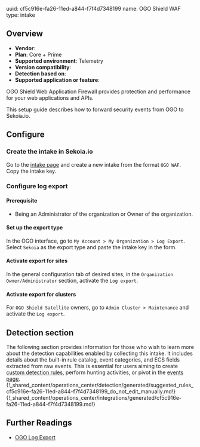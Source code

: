 uuid: cf5c916e-fa26-11ed-a844-f7f4d7348199
name: OGO Shield WAF
type: intake

## Overview
  - **Vendor**:
- **Plan**: Core + Prime
- **Supported environment**: Telemetry
- **Version compatibility**:
- **Detection based on**:
- **Supported application or feature**:

OGO Shield Web Application Firewall provides protection and performance for your web applications and APIs.

This setup guide describes how to forward security events from OGO to Sekoia.io.



## Configure

### Create the intake in Sekoia.io

Go to the [intake page](https://app.sekoia.io/operations/intakes) and create a new intake from the format `OGO WAF`. Copy the intake key.

### Configure log export

#### Prerequisite

- Being an Administrator of the organization or Owner of the organization.

#### Set up the export type

In the OGO interface, go to `My Account > My Organization > Log Export`. Select `Sekoia` as the export type and paste the intake key in the form.

#### Activate export for sites

In the general configuration tab of desired sites, in the `Organization Owner/Administrator` section, activate the `Log export`.

#### Activate export for clusters

For `OGO Shield Satellite` owners, go to `Admin Cluster > Maintenance` and activate the `Log export`.



## Detection section

The following section provides information for those who wish to learn more about the detection capabilities enabled by collecting this intake. It includes details about the built-in rule catalog, event categories, and ECS fields extracted from raw events. This is essential for users aiming to create [custom detection rules](/docs/xdr/features/detect/sigma.md), perform hunting activities, or pivot in the [events page](/docs/xdr/features/investigate/events.md).
{!_shared_content/operations_center/detection/generated/suggested_rules_cf5c916e-fa26-11ed-a844-f7f4d7348199_do_not_edit_manually.md!}
{!_shared_content/operations_center/integrations/generated/cf5c916e-fa26-11ed-a844-f7f4d7348199.md!}

## Further Readings

- [OGO Log Export](https://help.ogosecurity.com/help/log-export)
